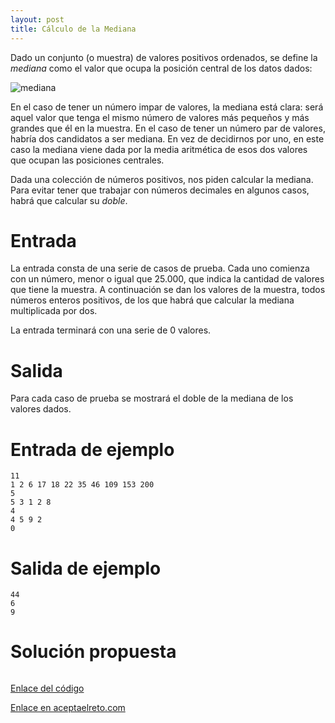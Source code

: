 ```yaml
---
layout: post
title: Cálculo de la Mediana
---
```


Dado un conjunto (o muestra) de valores positivos ordenados, se define la *mediana* como el valor que ocupa la posición central de los datos dados:

![mediana](https://github.com/israelem/aceptaelreto/tree/master/images/medaina.png)

En el caso de tener un número impar de valores, la mediana está clara: será aquel valor que tenga el mismo número de valores más pequeños y más grandes que él en la muestra. En el caso de tener un número par de valores, habría dos candidatos a ser mediana. En vez de decidirnos por uno, en este caso la mediana viene dada por la media aritmética de esos dos valores que ocupan las posiciones centrales.

Dada una colección de números positivos, nos piden calcular la mediana. Para evitar tener que trabajar con números decimales en algunos casos, habrá que calcular su *doble*.

# Entrada

La entrada consta de una serie de casos de prueba. Cada uno comienza con un número, menor o igual que 25.000, que indica la cantidad de valores que tiene la muestra. A continuación se dan los valores de la muestra, todos números enteros positivos, de los que habrá que calcular la mediana multiplicada por dos.

La entrada terminará con una serie de 0 valores.

# Salida

Para cada caso de prueba se mostrará el doble de la mediana de los valores dados.

# Entrada de ejemplo

```
11
1 2 6 17 18 22 35 46 109 153 200
5
5 3 1 2 8
4
4 5 9 2
0
```

# Salida de ejemplo

```
44
6
9
```
# Solución propuesta

``` python


```

[Enlace del código](https://github.com/israelem/aceptaelreto/blob/master/codes/2017-09-25-mediana.py)

[Enlace en aceptaelreto.com](https://www.aceptaelreto.com/problem/statement.php?id=161&potw=1)
